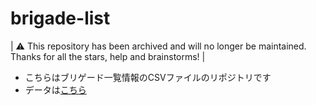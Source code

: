 # brigade-list

| ⚠️ This repository has been archived and will no longer be maintained. Thanks for all the stars, help and brainstorms! |

* こちらはブリゲード一覧情報のCSVファイルのリポジトリです
* データは[こちら](./data.csv)
